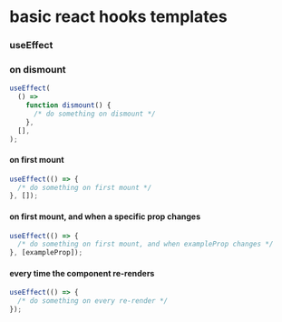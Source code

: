 # basic react hooks templates

### useEffect

### on dismount

```js
useEffect(
  () =>
    function dismount() {
      /* do something on dismount */
    },
  [],
);
```

#### on first mount

```js
useEffect(() => {
  /* do something on first mount */
}, []);
```

#### on first mount, and when a specific prop changes

```js
useEffect(() => {
  /* do something on first mount, and when exampleProp changes */
}, [exampleProp]);
```


#### every time the component re-renders

```js
useEffect(() => {
  /* do something on every re-render */
});
```
